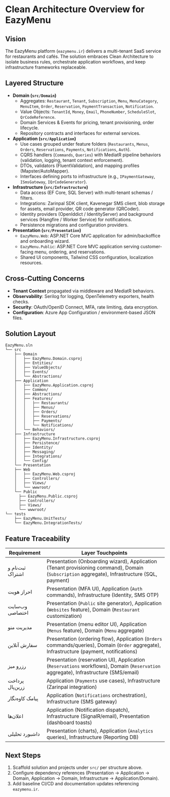 # Clean Architecture Overview for EazyMenu

## Vision
The EazyMenu platform (`eazymenu.ir`) delivers a multi-tenant SaaS service for restaurants and cafés. The solution embraces Clean Architecture to isolate business rules, orchestrate application workflows, and keep infrastructure frameworks replaceable.

## Layered Structure
- **Domain (`src/Domain`)**
  - Aggregates: `Restaurant`, `Tenant`, `Subscription`, `Menu`, `MenuCategory`, `MenuItem`, `Order`, `Reservation`, `PaymentTransaction`, `Notification`.
  - Value Objects: `TenantId`, `Money`, `Email`, `PhoneNumber`, `ScheduleSlot`, `QrCodeReference`.
  - Domain Services & Events for pricing, tenant provisioning, order lifecycle.
  - Repository contracts and interfaces for external services.
- **Application (`src/Application`)**
  - Use cases grouped under feature folders (`Restaurants`, `Menus`, `Orders`, `Reservations`, `Payments`, `Notifications`, `Auth`).
  - CQRS handlers (`Commands`, `Queries`) with MediatR pipeline behaviors (validation, logging, tenant context enforcement).
  - DTOs, validators (FluentValidation), and mapping profiles (Mapster/AutoMapper).
  - Interfaces defining ports to infrastructure (e.g., `IPaymentGateway`, `ISmsGateway`, `IQrCodeGenerator`).
- **Infrastructure (`src/Infrastructure`)**
  - Data access (EF Core, SQL Server) with multi-tenant schemas / filters.
  - Integrations: Zarinpal SDK client, Kavenegar SMS client, blob storage for assets, email provider, QR code generator (QRCoder).
  - Identity providers (OpenIddict / IdentityServer) and background services (Hangfire / Worker Service) for notifications.
  - Persistence migrations and configuration providers.
- **Presentation (`src/Presentation`)**
  - `EazyMenu.Web`: ASP.NET Core MVC application for admin/backoffice and onboarding wizard.
  - `EazyMenu.Public`: ASP.NET Core MVC application serving customer-facing menu, ordering, and reservations.
  - Shared UI components, Tailwind CSS configuration, localization resources.

## Cross-Cutting Concerns
- **Tenant Context** propagated via middleware and MediatR behaviors.
- **Observability**: Serilog for logging, OpenTelemetry exporters, health checks.
- **Security**: OAuth/OpenID Connect, MFA, rate limiting, data encryption.
- **Configuration**: Azure App Configuration / environment-based JSON files.

## Solution Layout
```
EazyMenu.sln
└── src
    ├── Domain
    │   ├── EazyMenu.Domain.csproj
    │   ├── Entities/
    │   ├── ValueObjects/
    │   ├── Events/
    │   └── Abstractions/
    ├── Application
    │   ├── EazyMenu.Application.csproj
    │   ├── Common/
    │   ├── Abstractions/
    │   ├── Features/
    │   │   ├── Restaurants/
    │   │   ├── Menus/
    │   │   ├── Orders/
    │   │   ├── Reservations/
    │   │   ├── Payments/
    │   │   └── Notifications/
    │   └── Behaviors/
    ├── Infrastructure
    │   ├── EazyMenu.Infrastructure.csproj
    │   ├── Persistence/
    │   ├── Identity/
    │   ├── Messaging/
    │   ├── Integrations/
    │   └── Config/
    └── Presentation
    ├── Web
    │   ├── EazyMenu.Web.csproj
    │   ├── Controllers/
    │   ├── Views/
    │   └── wwwroot/
    └── Public
      ├── EazyMenu.Public.csproj
      ├── Controllers/
      ├── Views/
      └── wwwroot/
└── tests
    ├── EazyMenu.UnitTests/
    └── EazyMenu.IntegrationTests/
```

## Feature Traceability
| Requirement | Layer Touchpoints |
|-------------|-------------------|
| ثبت‌نام و اشتراک | Presentation (Onboarding wizard), Application (Tenant provisioning command), Domain (`Subscription` aggregate), Infrastructure (SQL, payment) |
| احراز هویت | Presentation (MFA UI), Application (`Auth` commands), Infrastructure (Identity, SMS OTP) |
| وب‌سایت اختصاصی | Presentation (`Public` site generator), Application (`Websites` feature), Domain (`Restaurant` customization) |
| مدیریت منو | Presentation (menu editor UI), Application (`Menus` feature), Domain (`Menu` aggregate) |
| سفارش آنلاین | Presentation (ordering flow), Application (`Orders` commands/queries), Domain (`Order` aggregate), Infrastructure (payment, notifications) |
| رزرو میز | Presentation (reservation UI), Application (`Reservations` workflows), Domain (`Reservation` aggregate), Infrastructure (SMS/email) |
| پرداخت زرین‌پال | Application (`Payments` use cases), Infrastructure (Zarinpal integration) |
| پیامک کاوه‌نگار | Application (`Notifications` orchestration), Infrastructure (SMS gateway) |
| اعلان‌ها | Application (Notification dispatch), Infrastructure (SignalR/email), Presentation (dashboard toasts) |
| داشبورد تحلیلی | Presentation (charts), Application (`Analytics` queries), Infrastructure (Reporting DB) |

## Next Steps
1. Scaffold solution and projects under `src/` per structure above.
2. Configure dependency references (Presentation -> Application -> Domain, Application -> Domain, Infrastructure -> Application/Domain).
3. Add baseline CI/CD and documentation updates referencing `eazymenu.ir`.
